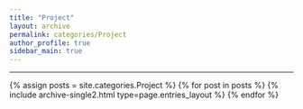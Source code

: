 ```yaml
---
title: "Project"
layout: archive
permalink: categories/Project
author_profile: true
sidebar_main: true
---
```


***

{% assign posts = site.categories.Project %}
{% for post in posts %} {% include archive-single2.html type=page.entries_layout %} {% endfor %}